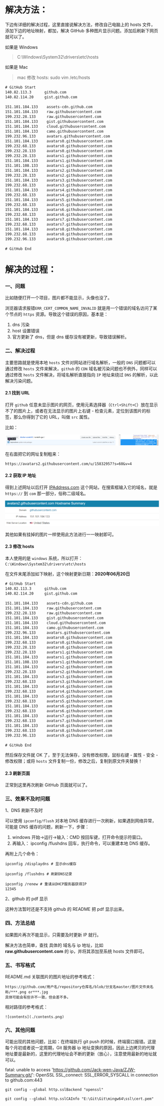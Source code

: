# 解决方法：

下边有详细的解决过程，这里直接说解决方法，修改自己电脑上的 hosts 文件，添加下边的地址映射，都加，解决 GitHub 多种图片显示问题。添加后刷新下网页就可以了。

如果是 Windows

> C:\Windows\System32\drivers\etc\hosts 

如果是 Mac

> mac 修改 hosts: sudo vim /etc/hosts 

````
# GitHub Start 
140.82.113.3      github.com
140.82.114.20     gist.github.com

151.101.184.133    assets-cdn.github.com
151.101.184.133    raw.githubusercontent.com
199.232.28.133     raw.githubusercontent.com 
151.101.184.133    gist.githubusercontent.com
151.101.184.133    cloud.githubusercontent.com
151.101.184.133    camo.githubusercontent.com
199.232.96.133     avatars.githubusercontent.com
151.101.184.133    avatars0.githubusercontent.com
199.232.68.133     avatars0.githubusercontent.com
199.232.28.133     avatars0.githubusercontent.com 
199.232.28.133     avatars1.githubusercontent.com
151.101.184.133    avatars1.githubusercontent.com
151.101.108.133    avatars1.githubusercontent.com
151.101.184.133    avatars2.githubusercontent.com
199.232.28.133     avatars2.githubusercontent.com
151.101.184.133    avatars3.githubusercontent.com
199.232.68.133     avatars3.githubusercontent.com
151.101.184.133    avatars4.githubusercontent.com
199.232.68.133     avatars4.githubusercontent.com
151.101.184.133    avatars5.githubusercontent.com
199.232.68.133     avatars5.githubusercontent.com
151.101.184.133    avatars6.githubusercontent.com
199.232.68.133     avatars6.githubusercontent.com
151.101.184.133    avatars7.githubusercontent.com
199.232.68.133     avatars7.githubusercontent.com
151.101.184.133    avatars8.githubusercontent.com
199.232.68.133     avatars8.githubusercontent.com
199.232.96.133     avatars9.githubusercontent.com

# GitHub End
````



# 解决的过程：

### 一、问题

比如随便打开一个项目，图片都不能显示，头像也没了。

浏览器请求报错`ERR_CERT_COMMON_NAME_INVALID` 就是用一个错误的域名访问了某个节点的 `https` 资源。导致这个错误的原因，基本是：

1. dns 污染
2. host 设置错误
3. 官方更新了 dns，但是 dns 缓存没有被更新，导致错误解析。

### 二、解决过程

主要思路就是使用本地 `hosts` 文件对网站进行域名解析，一般的 `DNS` 问题都可以通过修改 `hosts` 文件来解决，`github` 的 `CDN` 域名被污染问题也不例外，同样可以通过修改 `hosts` 文件解决，将域名解析直接指向 `IP` 地址来绕过 `DNS` 的解析，以此解决污染问题。

#### 2.1 找到 URL

打开 `github` 任意未显示图片的网页，使用元素选择器（`Ctrl+Shift+C`）放在显示不了的图片上，或者在无法显示的图片上右键 - 检查元素，定位到该图片的标签，那么你得到了它的 URL，叫做 `src` 属性。

比如：



![在这里插入图片描述](../../assets/20190608171357618.png)



在右面把它的网址复制粗来：

```
https://avatars2.githubusercontent.com/u/15832957?s=60&v=4
```

#### 2.2 获取 IP 地址

得到上述网址以后打开 [IPAddress.com](https://www.ipaddress.com/) 这个网站，在搜索框输入它的域名，就是 `https://` 到 `com` 那一部分，俗称二级域名。



![1610637259616](../../assets/1610637259616.png)



其他如果有挂掉的图片一样使用此方法进行一一映射即可。

#### 2.3 修改 hosts

本人使用的是 `windows` 系统，所以打开：`C:\Windows\System32\drivers\etc\hosts`

在文件末尾添加如下映射，这个映射更新日期：**2020年06月20日**

```shell
# GitHub Start 
140.82.113.3      github.com
140.82.114.20     gist.github.com

151.101.184.133    assets-cdn.github.com
151.101.184.133    raw.githubusercontent.com
199.232.28.133     raw.githubusercontent.com 
151.101.184.133    gist.githubusercontent.com
151.101.184.133    cloud.githubusercontent.com
151.101.184.133    camo.githubusercontent.com
199.232.96.133     avatars.githubusercontent.com
151.101.184.133    avatars0.githubusercontent.com
199.232.68.133     avatars0.githubusercontent.com
199.232.28.133     avatars0.githubusercontent.com 
199.232.28.133     avatars1.githubusercontent.com
151.101.184.133    avatars1.githubusercontent.com
151.101.108.133    avatars1.githubusercontent.com
151.101.184.133    avatars2.githubusercontent.com
199.232.28.133     avatars2.githubusercontent.com
151.101.184.133    avatars3.githubusercontent.com
199.232.68.133     avatars3.githubusercontent.com
151.101.184.133    avatars4.githubusercontent.com
199.232.68.133     avatars4.githubusercontent.com
151.101.184.133    avatars5.githubusercontent.com
199.232.68.133     avatars5.githubusercontent.com
151.101.184.133    avatars6.githubusercontent.com
199.232.68.133     avatars6.githubusercontent.com
151.101.184.133    avatars7.githubusercontent.com
199.232.68.133     avatars7.githubusercontent.com
151.101.184.133    avatars8.githubusercontent.com
199.232.68.133     avatars8.githubusercontent.com
199.232.96.133     avatars9.githubusercontent.com

# GitHub End
```

然后保存文件就 OK 了，至于无法保存，没有修改权限，鼠标右键 - 属性 - 安全 - 修改权限；或将 `hosts` 文件复制一份，修改之后，复制到原文件夹替换！

#### 2.3 刷新页面

正常到这里再次刷新 GitHub 页面就可以了。

### 三、效果不及时问题

1、DNS 刷新不及时

可以使用 `ipconfig/flush` 对本地 DNS 缓存进行一次刷新，如果遇到网络异常，可能是 DNS 缓存的问题，刷新一下，步骤：

1. windows 开始→运行→输入：CMD 按回车键，打开命令提示符窗口。
2. 再输入： ipconfig /flushdns 回车，执行命令，可以重建本地 DNS 缓存。

再附上几个命令：

```shell
ipconfig /displaydns # 显示dns缓存 

ipconfig /flushdns # 刷新DNS记录 

ipconfig /renew # 重请从DHCP服务器获得IP 
12345
```

2、github 的 pdf 显示 

这种方法暂时还是不支持 github 的 README 把 pdf 显示出来。



### 四、方法总结

如果图片再次不能显示，只需要及时更新 IP 就行。

解决方法也简单，查找 具体的 域名与 ip 地址，比如 **raw.githubusercontent.com** 的 ip，并将其添加至系统 hosts 文件即可。

### 五、书写格式

README.md 关联图片的图片地址的参考格式： 

````
https://github.com/用户名/repository仓库名/blob/分支名master/图片文件夹名称/***.png or***.jpg 
具体可能会有些许不一致，但会差不多。
````

相对路径的参考格式：

````
![contents](./contents.png) 
````



### 六、其他问题

可能出现的其他问题，比如：在终端执行 git push 的时候，终端窗口报错。这是每个月初或者说一定周期，Git 服务器 ip 地址变换的原因，因此上边拷贝的代理地址要是最新的，这里的代理地址会不断的更新（放心），注意使用最新的地址就可以。

fatal: unable to access 'https://github.com/Jack-wen-Java/ZJW-Summary.git/': OpenSSL SSL_connect: SSL_ERROR_SYSCALL in connection to github.com:443

```
git config --global http.sslBackend "openssl"
```

```
git config --global http.sslCAInfo "E:\Git\Git\mingw64\ssl\cert.pem"
```



